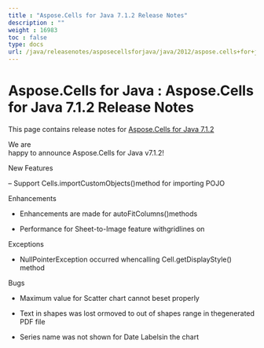 ```yaml
---
title : "Aspose.Cells for Java 7.1.2 Release Notes" 
description : "" 
weight : 16983 
toc : false
type: docs
url: /java/releasenotes/asposecellsforjava/java/2012/aspose.cells+for+java+7.1.2+release+notes/
---
```


# Aspose.Cells for Java : Aspose.Cells for Java 7.1.2 Release Notes


This page contains release notes for [Aspose.Cells for Java 7.1.2](http://www.aspose.com/downloads/cells/java/new-releases/aspose.cells-for-java-7.1.2/)

We are  
happy to announce Aspose.Cells for Java v7.1.2!

New Features

– Support Cells.importCustomObjects()method for importing POJO

Enhancements

*   Enhancements are made for autoFitColumns()methods

*   Performance for Sheet-to-Image feature withgridlines on

Exceptions

*   NullPointerException occurred whencalling Cell.getDisplayStyle() method

Bugs

*   Maximum value for Scatter chart cannot beset properly

*   Text in shapes was lost ormoved to out of shapes range in thegenerated PDF file

*   Series name was not shown for Date Labelsin the chart

